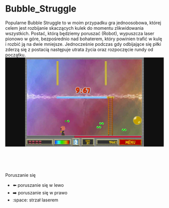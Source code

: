 # Bubble_Struggle

Popularne Bubble Struggle to w moim przypadku gra jednoosobowa, której celem jest rozbijanie skaczących kulek do momentu zlikwidowania wszystkich.  Postać, którą będziemy poruszać (Robot), wypuszcza laser pionowo w góre, bezpośrednio nad bohaterem, który powinien trafić w kulę i rozbić ją na dwie mniejsze. Jednocześnie podczas gdy odbijające się piłki zderzą się z postacią następuje utrata życia oraz rozpoczęcie rundy od początku.<br/>
![Image of Bubble Struggle](https://github.com/barxtex1/Bubble_Struggle/blob/master/images/Bubble_Struggle2.jpg)

<br/><br/>

<br/> Poruszanie się <br/>
* :arrow_left: poruszanie się w lewo
* :arrow_right: poruszanie się w prawo
* :space: strzał laserem


